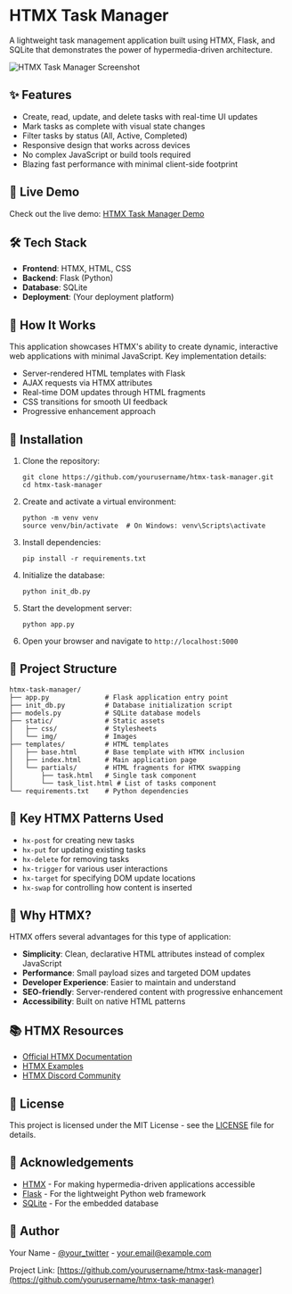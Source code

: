 # HTMX Task Manager

A lightweight task management application built using HTMX, Flask, and SQLite that demonstrates the power of hypermedia-driven architecture.

![HTMX Task Manager Screenshot](https://your-screenshot-url-here.png)

## ✨ Features

- Create, read, update, and delete tasks with real-time UI updates
- Mark tasks as complete with visual state changes
- Filter tasks by status (All, Active, Completed)
- Responsive design that works across devices
- No complex JavaScript or build tools required
- Blazing fast performance with minimal client-side footprint

## 🚀 Live Demo

Check out the live demo: [HTMX Task Manager Demo](https://your-demo-url.com)

## 🛠️ Tech Stack

- **Frontend**: HTMX, HTML, CSS
- **Backend**: Flask (Python)
- **Database**: SQLite
- **Deployment**: (Your deployment platform)

## 🧩 How It Works

This application showcases HTMX's ability to create dynamic, interactive web applications with minimal JavaScript. Key implementation details:

- Server-rendered HTML templates with Flask
- AJAX requests via HTMX attributes
- Real-time DOM updates through HTML fragments
- CSS transitions for smooth UI feedback
- Progressive enhancement approach

## 🔧 Installation

1. Clone the repository:
   ```
   git clone https://github.com/yourusername/htmx-task-manager.git
   cd htmx-task-manager
   ```

2. Create and activate a virtual environment:
   ```
   python -m venv venv
   source venv/bin/activate  # On Windows: venv\Scripts\activate
   ```

3. Install dependencies:
   ```
   pip install -r requirements.txt
   ```

4. Initialize the database:
   ```
   python init_db.py
   ```

5. Start the development server:
   ```
   python app.py
   ```

6. Open your browser and navigate to `http://localhost:5000`

## 📝 Project Structure

```
htmx-task-manager/
├── app.py              # Flask application entry point
├── init_db.py          # Database initialization script
├── models.py           # SQLite database models
├── static/             # Static assets
│   ├── css/            # Stylesheets
│   └── img/            # Images
├── templates/          # HTML templates
│   ├── base.html       # Base template with HTMX inclusion
│   ├── index.html      # Main application page
│   └── partials/       # HTML fragments for HTMX swapping
│       ├── task.html   # Single task component
│       └── task_list.html # List of tasks component
└── requirements.txt    # Python dependencies
```

## 🔄 Key HTMX Patterns Used

- `hx-post` for creating new tasks
- `hx-put` for updating existing tasks
- `hx-delete` for removing tasks
- `hx-trigger` for various user interactions
- `hx-target` for specifying DOM update locations
- `hx-swap` for controlling how content is inserted

## 🤔 Why HTMX?

HTMX offers several advantages for this type of application:

- **Simplicity**: Clean, declarative HTML attributes instead of complex JavaScript
- **Performance**: Small payload sizes and targeted DOM updates
- **Developer Experience**: Easier to maintain and understand
- **SEO-friendly**: Server-rendered content with progressive enhancement
- **Accessibility**: Built on native HTML patterns

## 📚 HTMX Resources

- [Official HTMX Documentation](https://htmx.org/docs/)
- [HTMX Examples](https://htmx.org/examples/)
- [HTMX Discord Community](https://htmx.org/discord)

## 📄 License

This project is licensed under the MIT License - see the [LICENSE](LICENSE) file for details.

## 🙏 Acknowledgements

- [HTMX](https://htmx.org/) - For making hypermedia-driven applications accessible
- [Flask](https://flask.palletsprojects.com/) - For the lightweight Python web framework
- [SQLite](https://www.sqlite.org/) - For the embedded database

## 👤 Author

Your Name - [@your_twitter](https://twitter.com/your_twitter) - your.email@example.com

Project Link: [https://github.com/yourusername/htmx-task-manager](https://github.com/yourusername/htmx-task-manager)
